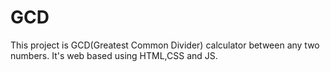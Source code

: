 # GCD

This project is GCD(Greatest Common Divider) calculator between any two numbers.
It's web based using HTML,CSS and JS.
